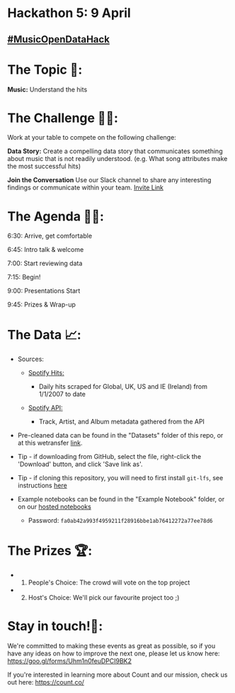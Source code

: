 # Hackathon 5: 9 April

## [#MusicOpenDataHack](https://twitter.com/DataHackathons?lang=en-gb)

# The Topic 🎵:
**Music:** Understand the hits

# The Challenge 👨‍💻:

Work at your table to compete on the following challenge: 

**Data Story:** Create a compelling data story that communicates something about music that 
 is not readily understood. (e.g. What song attributes make the most successful hits)
 
 
**Join the Conversation** Use our Slack channel to share any interesting findings or communicate within your team. 
[Invite Link](https://join.slack.com/t/opendatahackathons/shared_invite/enQtNTc1MzMwMjQyNDIzLTYzNmVmMDkyNGJjNzU3ODY0NjBiZTVjYmNmMGVmN2MxZGVkODM0ZjM5YTczYjE5OWVjMzM5ZThhYThiMjBkMGU)

# The Agenda 👩‍🏫:

6:30: Arrive, get comfortable

6:45: Intro talk & welcome

7:00: Start reviewing data

7:15: Begin!

9:00: Presentations Start

9:45: Prizes & Wrap-up

# The Data 📈:

- Sources:
    - [Spotify Hits:](https://spotifycharts.com/regional/global/daily/)
        - Daily hits scraped for Global, UK, US and IE (Ireland) from 1/1/2007 to date
        
    - [Spotify API:](https://developer.spotify.com/documentation/web-api/)
        - Track, Artist, and Album metadata gathered from the API
        
- Pre-cleaned data can be found in the "Datasets" folder of this repo, or at this wetransfer [link](https://we.tl/t-o9EzWktqKR).
- Tip - if downloading from GitHub, select the file, right-click the 'Download' button, and click 'Save link as'.
- Tip - if cloning this repository, you will need to first install `git-lfs`, see instructions [here](https://help.github.com/articles/installing-git-large-file-storage/)

- Example notebooks can be found in the "Example Notebook" folder, or on our [hosted notebooks](https://play.count.co/jupyter/tree/work)
  - Password: `fa0ab42a993f4959211f28916bbe1ab76412272a77ee78d6`

# The Prizes 🏆:

- 1. People's Choice: The crowd will vote on the top project
- 2. Host's Choice: We'll pick our favourite project too ;)

# Stay in touch!🤙:

We're committed to making these events as great as possible, so if you have any ideas on how to improve the next one, please let us know here: https://goo.gl/forms/Uhm1n0feuDPCI9BK2

If you're interested in learning more about Count and our mission, check us out here: https://count.co/
